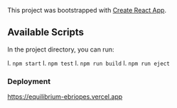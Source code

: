 This project was bootstrapped with [Create React App](https://github.com/facebook/create-react-app).

## Available Scripts

In the project directory, you can run:

l. `npm start`
l. `npm test`
l. `npm run build`
l. `npm run eject`

### Deployment

https://equilibrium-ebriopes.vercel.app